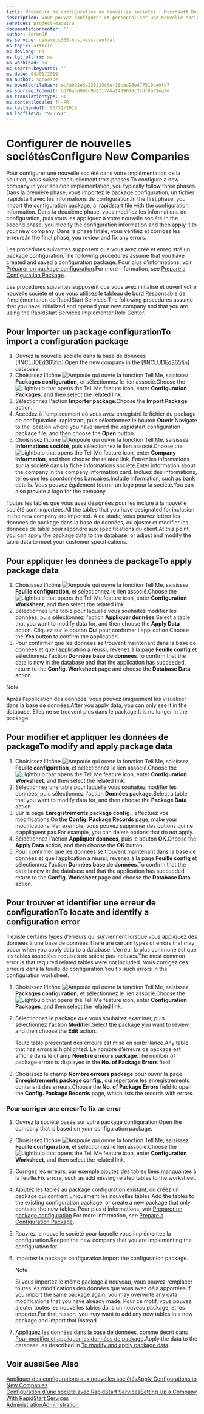 ```yaml
---
title: Procédure de configuration de nouvelles sociétés | Microsoft Docs
description: Vous pouvez configurer et personnaliser une nouvelle société que vous avez créée. Pour détailler votre implémentation, vous procédez en trois phases pour terminer votre configuration.
services: project-madeira
documentationcenter: ''
author: SorenGP
ms.service: dynamics365-business-central
ms.topic: article
ms.devlang: na
ms.tgt_pltfrm: na
ms.workload: na
ms.search.keywords: ''
ms.date: 04/01/2019
ms.author: sgroespe
ms.openlocfilehash: ecfa992e5a228225c6ef18ced95e477519ce0fd7
ms.sourcegitcommit: bd78a5d990c9e83174da1409076c22df8b35eafd
ms.translationtype: HT
ms.contentlocale: fr-FR
ms.lasthandoff: 03/31/2019
ms.locfileid: "925551"
---
```

# <a name="configure-new-companies"></a><span data-ttu-id="2e7b1-104">Configurer de nouvelles sociétés</span><span class="sxs-lookup"><span data-stu-id="2e7b1-104">Configure New Companies</span></span>
<span data-ttu-id="2e7b1-105">Pour configurer une nouvelle société dans votre implémentation de la solution, vous suivez habituellement trois phases.</span><span class="sxs-lookup"><span data-stu-id="2e7b1-105">To configure a new company in your solution implementation, you typically follow three phases.</span></span> <span data-ttu-id="2e7b1-106">Dans la première phase, vous importez le package configuration, un fichier .rapidstart avec les informations de configuration.</span><span class="sxs-lookup"><span data-stu-id="2e7b1-106">In the first phase, you import the configuration package, a .rapidstart file with the configuration information.</span></span> <span data-ttu-id="2e7b1-107">Dans la deuxième phase, vous modifiez les informations de configuration, puis vous les appliquez à votre nouvelle société.</span><span class="sxs-lookup"><span data-stu-id="2e7b1-107">In the second phase, you modify the configuration information and then apply it to your new company.</span></span> <span data-ttu-id="2e7b1-108">Dans la phase finale, vous vérifiez et corrigez les erreurs.</span><span class="sxs-lookup"><span data-stu-id="2e7b1-108">In the final phase, you review and fix any errors.</span></span>  

<span data-ttu-id="2e7b1-109">Les procédures suivantes supposent que vous avez créé et enregistré un package configuration.</span><span class="sxs-lookup"><span data-stu-id="2e7b1-109">The following procedures assume that you have created and saved a configuration package.</span></span> <span data-ttu-id="2e7b1-110">Pour plus d’informations, voir [Préparer un package configuration](admin-how-to-prepare-a-configuration-package.md).</span><span class="sxs-lookup"><span data-stu-id="2e7b1-110">For more information, see [Prepare a Configuration Package](admin-how-to-prepare-a-configuration-package.md).</span></span>  

<span data-ttu-id="2e7b1-111">Les procédures suivantes supposent que vous avez initialisé et ouvert votre nouvelle société et que vous utilisez le tableau de bord Responsable de l'implémentation de RapidStart Services.</span><span class="sxs-lookup"><span data-stu-id="2e7b1-111">The following procedures assume that you have initialized and opened your new company and that you are using the RapidStart Services Implementer Role Center.</span></span>

## <a name="to-import-a-configuration-package"></a><span data-ttu-id="2e7b1-112">Pour importer un package configuration</span><span class="sxs-lookup"><span data-stu-id="2e7b1-112">To import a configuration package</span></span>  
1. <span data-ttu-id="2e7b1-113">Ouvrez la nouvelle société dans la base de données [!INCLUDE[d365fin](includes/d365fin_md.md)].</span><span class="sxs-lookup"><span data-stu-id="2e7b1-113">Open the new company in the [!INCLUDE[d365fin](includes/d365fin_md.md)] database.</span></span>  
2. <span data-ttu-id="2e7b1-114">Choisissez l'icône ![Ampoule qui ouvre la fonction Tell Me](media/ui-search/search_small.png "Dites-moi ce que vous voulez faire"), saisissez **Packages configuration**, et sélectionnez le lien associé.</span><span class="sxs-lookup"><span data-stu-id="2e7b1-114">Choose the ![Lightbulb that opens the Tell Me feature](media/ui-search/search_small.png "Tell me what you want to do") icon, enter **Configuration Packages**, and then select the related link.</span></span>  
3. <span data-ttu-id="2e7b1-115">Sélectionnez l'action **Importer package**.</span><span class="sxs-lookup"><span data-stu-id="2e7b1-115">Choose the **Import Package** action.</span></span>  
4. <span data-ttu-id="2e7b1-116">Accédez à l'emplacement où vous avez enregistré le fichier du package de configuration .rapidstart, puis sélectionnez le bouton **Ouvrir**.</span><span class="sxs-lookup"><span data-stu-id="2e7b1-116">Navigate to the location where you have saved the .rapidstart configuration package file, and then choose the **Open** button.</span></span>  
5. <span data-ttu-id="2e7b1-117">Choisissez l'icône ![Ampoule qui ouvre la fonction Tell Me](media/ui-search/search_small.png "Dites-moi ce que vous voulez faire"), saisissez **Informations société**, puis sélectionnez le lien associé.</span><span class="sxs-lookup"><span data-stu-id="2e7b1-117">Choose the ![Lightbulb that opens the Tell Me feature](media/ui-search/search_small.png "Tell me what you want to do") icon, enter **Company Information**, and then choose the related link.</span></span> <span data-ttu-id="2e7b1-118">Entrez les informations sur la société dans la fiche Informations société.</span><span class="sxs-lookup"><span data-stu-id="2e7b1-118">Enter information about the company in the company information card.</span></span> <span data-ttu-id="2e7b1-119">Incluez des informations, telles que les coordonnées bancaires.</span><span class="sxs-lookup"><span data-stu-id="2e7b1-119">Include information, such as bank details.</span></span> <span data-ttu-id="2e7b1-120">Vous pouvez également fournir un logo pour la société.</span><span class="sxs-lookup"><span data-stu-id="2e7b1-120">You can also provide a logo for the company.</span></span>  

<span data-ttu-id="2e7b1-121">Toutes les tables que vous avez désignées pour les inclure à la nouvelle société sont importées.</span><span class="sxs-lookup"><span data-stu-id="2e7b1-121">All the tables that you have designated for inclusion in the new company are imported.</span></span> <span data-ttu-id="2e7b1-122">À ce stade, vous pouvez lettrer les données de package dans la base de données, ou ajuster et modifier les données de table pour répondre aux spécifications du client.</span><span class="sxs-lookup"><span data-stu-id="2e7b1-122">At this point, you can apply the package data to the database, or adjust and modify the table data to meet your customer specifications.</span></span>  

## <a name="to-apply-package-data"></a><span data-ttu-id="2e7b1-123">Pour appliquer les données de package</span><span class="sxs-lookup"><span data-stu-id="2e7b1-123">To apply package data</span></span>  
1. <span data-ttu-id="2e7b1-124">Choisissez l'icône ![Ampoule qui ouvre la fonction Tell Me](media/ui-search/search_small.png "Dites-moi ce que vous voulez faire"), saisissez **Feuille configuration**, et sélectionnez le lien associé.</span><span class="sxs-lookup"><span data-stu-id="2e7b1-124">Choose the ![Lightbulb that opens the Tell Me feature](media/ui-search/search_small.png "Tell me what you want to do") icon, enter **Configuration Worksheet**, and then select the related link.</span></span>  
2. <span data-ttu-id="2e7b1-125">Sélectionnez une table pour laquelle vous souhaitez modifier les données, puis sélectionnez l'action **Appliquer données**.</span><span class="sxs-lookup"><span data-stu-id="2e7b1-125">Select a table that you want to modify data for, and then choose the **Apply Data** action.</span></span> <span data-ttu-id="2e7b1-126">Cliquez sur le bouton **Oui** pour confirmer l'application.</span><span class="sxs-lookup"><span data-stu-id="2e7b1-126">Choose the **Yes** button to confirm the application.</span></span>
3. <span data-ttu-id="2e7b1-127">Pour confirmer que les données se trouvent maintenant dans la base de données et que l’application a réussi, revenez à la page **Feuille config** et sélectionnez l'action **Données base de données**.</span><span class="sxs-lookup"><span data-stu-id="2e7b1-127">To confirm that the data is now in the database and that the application has succeeded, return to the **Config. Worksheet** page and choose the **Database Data** action.</span></span>  

> [!NOTE]  
>  <span data-ttu-id="2e7b1-128">Après l’application des données, vous pouvez uniquement les visualiser dans la base de données.</span><span class="sxs-lookup"><span data-stu-id="2e7b1-128">After you apply data, you can only see it in the database.</span></span> <span data-ttu-id="2e7b1-129">Elles ne se trouvent plus dans le package.</span><span class="sxs-lookup"><span data-stu-id="2e7b1-129">It is no longer in the package.</span></span>  

## <a name="to-modify-and-apply-package-data"></a><span data-ttu-id="2e7b1-130">Pour modifier et appliquer les données de package</span><span class="sxs-lookup"><span data-stu-id="2e7b1-130">To modify and apply package data</span></span>  
1. <span data-ttu-id="2e7b1-131">Choisissez l'icône ![Ampoule qui ouvre la fonction Tell Me](media/ui-search/search_small.png "Dites-moi ce que vous voulez faire"), saisissez **Feuille configuration**, et sélectionnez le lien associé.</span><span class="sxs-lookup"><span data-stu-id="2e7b1-131">Choose the ![Lightbulb that opens the Tell Me feature](media/ui-search/search_small.png "Tell me what you want to do") icon, enter **Configuration Worksheet**, and then select the related link.</span></span>  
2. <span data-ttu-id="2e7b1-132">Sélectionnez une table pour laquelle vous souhaitez modifier les données, puis sélectionnez l'action **Données package**.</span><span class="sxs-lookup"><span data-stu-id="2e7b1-132">Select a table that you want to modify data for, and then choose the **Package Data** action.</span></span>  
3. <span data-ttu-id="2e7b1-133">Sur la page **Enregistrements package config.**, effectuez vos modifications.</span><span class="sxs-lookup"><span data-stu-id="2e7b1-133">On the **Config. Package Records** page, make your modifications.</span></span> <span data-ttu-id="2e7b1-134">Par exemple, vous pouvez supprimer des options qui ne s’appliquent pas.</span><span class="sxs-lookup"><span data-stu-id="2e7b1-134">For example, you can delete options that do not apply.</span></span>  
4. <span data-ttu-id="2e7b1-135">Sélectionnez l'action **Appliquer données**, puis le bouton **OK**.</span><span class="sxs-lookup"><span data-stu-id="2e7b1-135">Choose the **Apply Data** action, and then choose the **OK** button.</span></span>  
5. <span data-ttu-id="2e7b1-136">Pour confirmer que les données se trouvent maintenant dans la base de données et que l’application a réussi, revenez à la page **Feuille config** et sélectionnez l'action **Données base de données**.</span><span class="sxs-lookup"><span data-stu-id="2e7b1-136">To confirm that the data is now in the database and that the application has succeeded, return to the **Config. Worksheet** page and choose the **Database Data** action.</span></span>  

## <a name="to-locate-and-identify-a-configuration-error"></a><span data-ttu-id="2e7b1-137">Pour trouver et identifier une erreur de configuration</span><span class="sxs-lookup"><span data-stu-id="2e7b1-137">To locate and identify a configuration error</span></span>  
<span data-ttu-id="2e7b1-138">Il existe certains types d’erreurs qui surviennent lorsque vous appliquez des données à une base de données.</span><span class="sxs-lookup"><span data-stu-id="2e7b1-138">There are certain types of errors that may occur when you apply data to a database.</span></span> <span data-ttu-id="2e7b1-139">L’erreur la plus commune est que les tables associées requises ne soient pas incluses.</span><span class="sxs-lookup"><span data-stu-id="2e7b1-139">The most common error is that required related tables were not included.</span></span> <span data-ttu-id="2e7b1-140">Vous corrigez ces erreurs dans la feuille de configuration.</span><span class="sxs-lookup"><span data-stu-id="2e7b1-140">You fix such errors in the configuration worksheet.</span></span>

1. <span data-ttu-id="2e7b1-141">Choisissez l'icône ![Ampoule qui ouvre la fonction Tell Me](media/ui-search/search_small.png "Dites-moi ce que vous voulez faire"), saisissez **Packages configuration**, et sélectionnez le lien associé.</span><span class="sxs-lookup"><span data-stu-id="2e7b1-141">Choose the ![Lightbulb that opens the Tell Me feature](media/ui-search/search_small.png "Tell me what you want to do") icon, enter **Configuration Packages**, and then select the related link.</span></span>  
2. <span data-ttu-id="2e7b1-142">Sélectionnez le package que vous souhaitez examiner, puis sélectionnez l'action **Modifier**.</span><span class="sxs-lookup"><span data-stu-id="2e7b1-142">Select the package you want to review, and then choose the **Edit** action.</span></span>  

    <span data-ttu-id="2e7b1-143">Toute table présentant des erreurs est mise en surbrillance.</span><span class="sxs-lookup"><span data-stu-id="2e7b1-143">Any table that has errors is highlighted.</span></span> <span data-ttu-id="2e7b1-144">Le nombre d’erreurs de package est affiché dans le champ **Nombre erreurs package**.</span><span class="sxs-lookup"><span data-stu-id="2e7b1-144">The number of package errors is displayed in the **No. of Package Errors** field.</span></span>  

3. <span data-ttu-id="2e7b1-145">Choisissez le champ **Nombre erreurs package** pour ouvrir la page **Enregistrements package config.**, qui répertorie les enregistrements contenant des erreurs.</span><span class="sxs-lookup"><span data-stu-id="2e7b1-145">Choose the **No. of Package Errors** field to open the **Config. Package Records** page, which lists the records with errors.</span></span>  

### <a name="to-fix-an-error"></a><span data-ttu-id="2e7b1-146">Pour corriger une erreur</span><span class="sxs-lookup"><span data-stu-id="2e7b1-146">To fix an error</span></span>  
1. <span data-ttu-id="2e7b1-147">Ouvrez la société basée sur votre package configuration.</span><span class="sxs-lookup"><span data-stu-id="2e7b1-147">Open the company that is based on your configuration package.</span></span>  
2. <span data-ttu-id="2e7b1-148">Choisissez l'icône ![Ampoule qui ouvre la fonction Tell Me](media/ui-search/search_small.png "Dites-moi ce que vous voulez faire"), saisissez **Feuille configuration**, et sélectionnez le lien associé.</span><span class="sxs-lookup"><span data-stu-id="2e7b1-148">Choose the ![Lightbulb that opens the Tell Me feature](media/ui-search/search_small.png "Tell me what you want to do") icon, enter **Configuration Worksheet**, and then select the related link.</span></span>  
3. <span data-ttu-id="2e7b1-149">Corrigez les erreurs, par exemple ajoutez des tables liées manquantes à la feuille.</span><span class="sxs-lookup"><span data-stu-id="2e7b1-149">Fix errors, such as add missing related tables to the worksheet.</span></span>  
4. <span data-ttu-id="2e7b1-150">Ajoutez les tables au package configuration existant, ou créez un package qui contient uniquement les nouvelles tables.</span><span class="sxs-lookup"><span data-stu-id="2e7b1-150">Add the tables to the existing configuration package, or create a new package that only contains the new tables.</span></span> <span data-ttu-id="2e7b1-151">Pour plus d’informations, voir [Préparer un package configuration](admin-how-to-prepare-a-configuration-package.md).</span><span class="sxs-lookup"><span data-stu-id="2e7b1-151">For more information, see [Prepare a Configuration Package](admin-how-to-prepare-a-configuration-package.md).</span></span>  
5. <span data-ttu-id="2e7b1-152">Rouvrez la nouvelle société pour laquelle vous implémentez la configuration.</span><span class="sxs-lookup"><span data-stu-id="2e7b1-152">Reopen the new company that you are implementing the configuration for.</span></span>  
6. <span data-ttu-id="2e7b1-153">Importez le package configuration.</span><span class="sxs-lookup"><span data-stu-id="2e7b1-153">Import the configuration package.</span></span>  

    > [!NOTE]  
    >  <span data-ttu-id="2e7b1-154">Si vous importez le même package à nouveau, vous pouvez remplacer toutes les modifications des données que vous avez déjà apportées.</span><span class="sxs-lookup"><span data-stu-id="2e7b1-154">If you import the same package again, you may overwrite any data modifications that you have already made.</span></span> <span data-ttu-id="2e7b1-155">Pour ce motif, vous pouvez ajouter toutes les nouvelles tables dans un nouveau package, et les importer.</span><span class="sxs-lookup"><span data-stu-id="2e7b1-155">For that reason, you may want to add any new tables in a new package and import that instead.</span></span>  

7. <span data-ttu-id="2e7b1-156">Appliquez les données dans la base de données, comme décrit dans [Pour modifier et appliquer les données de package](admin-how-to-configure-new-companies.md#to-modify-and-apply-package-data).</span><span class="sxs-lookup"><span data-stu-id="2e7b1-156">Apply the data to the database, as described in [To modify and apply package data](admin-how-to-configure-new-companies.md#to-modify-and-apply-package-data).</span></span>

## <a name="see-also"></a><span data-ttu-id="2e7b1-157">Voir aussi</span><span class="sxs-lookup"><span data-stu-id="2e7b1-157">See Also</span></span>  
[<span data-ttu-id="2e7b1-158">Appliquer des configurations aux nouvelles sociétés</span><span class="sxs-lookup"><span data-stu-id="2e7b1-158">Apply Configurations to New Companies</span></span>](admin-apply-configuration-to-new-companies.md)  
[<span data-ttu-id="2e7b1-159">Configuration d'une société avec RapidStart Services</span><span class="sxs-lookup"><span data-stu-id="2e7b1-159">Setting Up a Company With RapidStart Services</span></span>](admin-set-up-a-company-with-rapidstart.md)  
[<span data-ttu-id="2e7b1-160">Administration</span><span class="sxs-lookup"><span data-stu-id="2e7b1-160">Administration</span></span>](admin-setup-and-administration.md)

